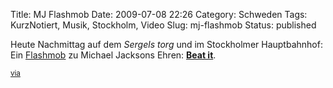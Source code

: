 Title: MJ Flashmob
Date: 2009-07-08 22:26
Category: Schweden
Tags: KurzNotiert, Musik, Stockholm, Video
Slug: mj-flashmob
Status: published

Heute Nachmittag auf dem *Sergels torg* und im Stockholmer Hauptbahnhof:
Ein [Flashmob](http://de.wikipedia.org/wiki/Flashmob) zu Michael
Jacksons Ehren: [**Beat
it**](http://www.youtube.com/watch?v=je1KOcBYGjM).

<small>[via](http://twitter.com/martinweigert/status/2537286857)
</small>

